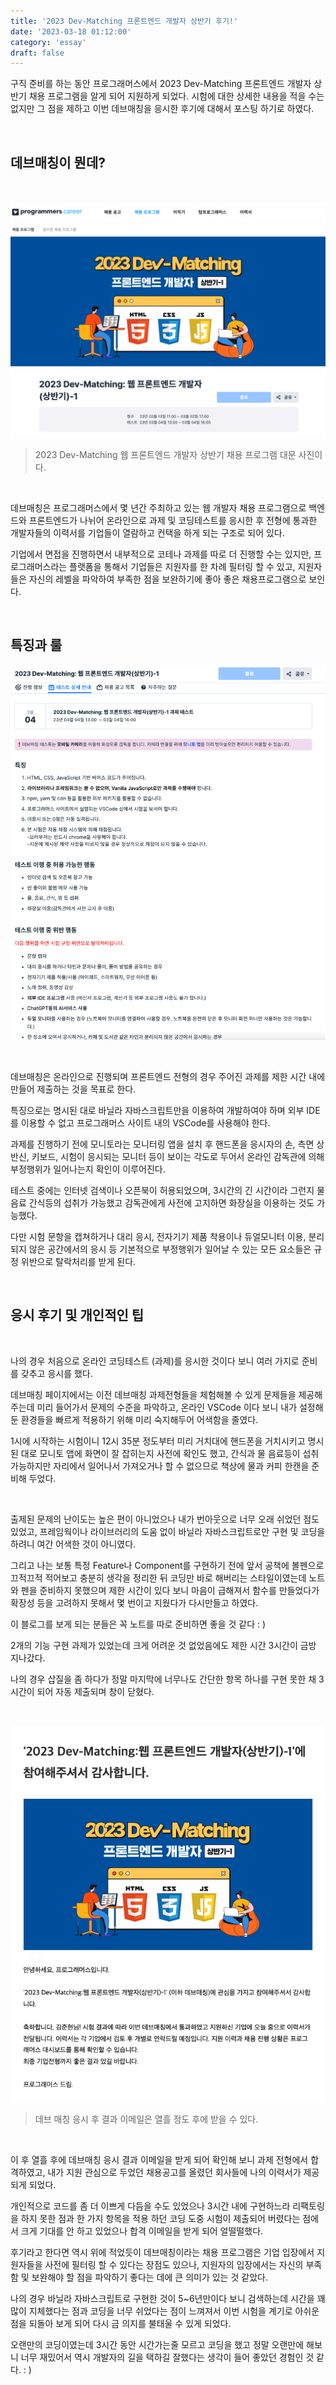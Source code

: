 ```yaml
---
title: '2023 Dev-Matching 프론트엔드 개발자 상반기 후기!'
date: '2023-03-18 01:12:00'
category: 'essay'
draft: false
---
```



구직 준비를 하는 동안 프로그래머스에서 2023 Dev-Matching 프론트엔드 개발자 상반기 채용 프로그램을 알게 되어 지원하게 되었다.
시험에 대한 상세한 내용을 적을 수는 없지만 그 점을 제하고 이번 데브매칭을 응시한 후기에 대해서 포스팅 하기로 하였다.

<br>

## 데브매칭이 뭔데?

<br>

![2023 데브매칭 웹 프론트엔드 개발자 상반기 채용프로그램 사진](./images/dev-matching-review/2023-dev-matching-1.png)
> 2023 Dev-Matching 웹 프론트엔드 개발자 상반기 채용 프로그램 대문 사진이다.

<br>

데브매칭은 프로그래머스에서 몇 년간 주최하고 있는 웹 개발자 채용 프로그램으로 백엔드와 프론트엔드가 나뉘어 온라인으로 과제 및 코딩테스트를 응시한 후 전형에 통과한 개발자들의 이력서를 기업들이 열람하고 컨택을 하게 되는 구조로 되어 있다.


기업에서 면접을 진행하면서 내부적으로 코테나 과제를 따로 더 진행할 수는 있지만, 프로그래머스라는 플랫폼을 통해서 기업들은 지원자를 한 차례 필터링 할 수 있고, 지원자들은 자신의 레벨을 파악하여 부족한 점을 보완하기에 좋아 좋은 채용프로그램으로 보인다.


<br>

## 특징과 룰

![2023 데브매칭 웹 프론트엔드 개발자 상반기 채용프로그램 룰 및 특징](./images/dev-matching-review/2023-dev-matching-rules.png)

<br>

데브매칭은 온라인으로 진행되며 프론트엔드 전형의 경우 주어진 과제를 제한 시간 내에 만들어 제출하는 것을 목표로 한다.

특징으로는 명시된 대로 바닐라 자바스크립트만을 이용하여 개발하여야 하며 외부 IDE를 이용할 수 없고 프로그래머스 사이트 내의 VSCode를 사용해야 한다. 

과제를 진행하기 전에 모니토라는 모니터링 앱을 설치 후 핸드폰을 응시자의 손, 측면 상반신, 키보드, 시험이 응시되는 모니터 등이 보이는 각도로 두어서 온라인 감독관에 의해 부정행위가 일어나는지 확인이 이루어진다.

테스트 중에는 인터넷 검색이나 오픈북이 허용되었으며, 3시간의 긴 시간이라 그런지 물 음료 간식등의 섭취가 가능했고 감독관에게 사전에 고지하면 화장실을 이용하는 것도 가능했다.

다만 시험 문항을 캡쳐하거나 대리 응시, 전자기기 제품 착용이나 듀얼모니터 이용, 분리되지 않은 공간에서의 응시 등 기본적으로 부정행위가 일어날 수 있는 모든 요소들은 규정 위반으로 탈락처리를 받게 된다.

<br>

## 응시 후기 및 개인적인 팁

<br>

나의 경우 처음으로 온라인 코딩테스트 (과제)를 응시한 것이다 보니 여러 가지로 준비를 갖추고 응시를 했다.


데브매칭 페이지에서는 이전 데브매칭 과제전형들을 체험해볼 수 있게 문제들을 제공해주는데 미리 들어가서 문제의 수준을 파악하고, 온라인 VSCode 이다 보니 내가 설정해둔 환경들을 빠르게 적용하기 위해 미리 숙지해두어 어색함을 줄였다.

1시에 시작하는 시험이니 12시 35분 정도부터 미리 거치대에 핸드폰을 거치시키고 명시된 대로 모니토 앱에 화면이 잘 잡히는지 사전에 확인도 했고, 간식과 물 음료등이 섭취 가능하지만 자리에서 일어나서 가져오거나 할 수 없으므로 책상에 물과 커피 한캔을 준비해 두었다.


<br>

출제된 문제의 난이도는 높은 편이 아니었으나 내가 번아웃으로 너무 오래 쉬었던 점도 있었고, 프레임웍이나 라이브러리의 도움 없이 바닐라 자바스크립트로만 구현 및 코딩을 하려니 여간 어색한 것이 아니였다.

그리고 나는 보통 특정 Feature나 Component를 구현하기 전에 앞서 공책에 볼펜으로 끄적끄적 적어보고 충분히 생각을 정리한 뒤 코딩만 바로 해버리는 스타일이였는데 노트와 펜을 준비하지 못했으며 제한 시간이 있다 보니 마음이 급해져서 함수를 만들었다가 확장성 등을 고려하지 못해서 몇 번이고 지웠다가 다시만들고 하였다.


이 블로그를 보게 되는 분들은 꼭 노트를 따로 준비하면 좋을 것 같다 : )

2개의 기능 구현 과제가 있었는데 크게 어려운 것 없었음에도 제한 시간 3시간이 금방 지나갔다.


나의 경우 삽질을 좀 하다가 정말 마지막에 너무나도 간단한 항목 하나를 구현 못한 채 3시간이 되어 자동 제출되며 창이 닫혔다.

<br>

![데브매칭 합격 결과](./images/dev-matching-review/2023-dev-matching-success.png)
> 데브 매칭 응시 후 결과 이메일은 열흘 정도 후에 받을 수 있다.

<br>

이 후 열흘 후에 데브매칭 응시 결과 이메일을 받게 되어 확인해 보니 과제 전형에서 합격하였고, 내가 지원 관심으로 두었던 채용공고를 올렸던 회사들에 나의 이력서가 제공되게 되었다.


개인적으로 코드를 좀 더 이쁘게 다듬을 수도 있었으나 3시간 내에 구현하느라 리팩토링을 하지 못한 점과 한 가지 항목을 적용 하던 코딩 도중 시험이 제출되어 버렸다는 점에서 크게 기대를 안 하고 있었으나 합격 이메일을 받게 되어 얼떨떨했다.


후기라고 한다면 역시 위에 적었듯이 데브매칭이라는 채용 프로그램은 기업 입장에서 지원자들을 사전에 필터링 할 수 있다는 장점도 있으나, 지원자의 입장에서는 자신의 부족함 및 보완해야 할 점을 파악하기 좋다는 데에 큰 의미가 있는 것 같았다.

나의 경우 바닐라 자바스크립트로 구현한 것이 5~6년만이다 보니 검색하는데 시간을 꽤 많이 지체했다는 점과 코딩을 너무 쉬었다는 점이 느껴져서 이번 시험을 계기로 아쉬운 점을 되돌아 보게 되어 다시 금 의지를 불태울 수 있게 되었다.

오랜만의 코딩이였는데 3시간 동안 시간가는줄 모르고 코딩을 했고 정말 오랜만에 해보니 너무 재밌어서 역시 개발자의 길을 택하길 잘했다는 생각이 들어 좋았던 경험인 것 같다. : )